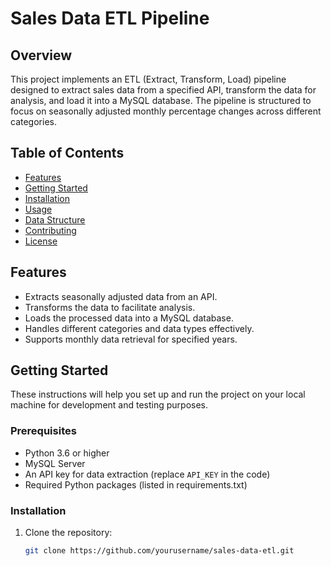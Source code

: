 # Sales Data ETL Pipeline

## Overview
This project implements an ETL (Extract, Transform, Load) pipeline designed to extract sales data from a specified API, transform the data for analysis, and load it into a MySQL database. The pipeline is structured to focus on seasonally adjusted monthly percentage changes across different categories.

## Table of Contents
- [Features](#features)
- [Getting Started](#getting-started)
- [Installation](#installation)
- [Usage](#usage)
- [Data Structure](#data-structure)
- [Contributing](#contributing)
- [License](#license)

## Features
- Extracts seasonally adjusted data from an API.
- Transforms the data to facilitate analysis.
- Loads the processed data into a MySQL database.
- Handles different categories and data types effectively.
- Supports monthly data retrieval for specified years.

## Getting Started
These instructions will help you set up and run the project on your local machine for development and testing purposes.

### Prerequisites
- Python 3.6 or higher
- MySQL Server
- An API key for data extraction (replace `API_KEY` in the code)
- Required Python packages (listed in requirements.txt)

### Installation
1. Clone the repository:
   ```bash
   git clone https://github.com/yourusername/sales-data-etl.git

